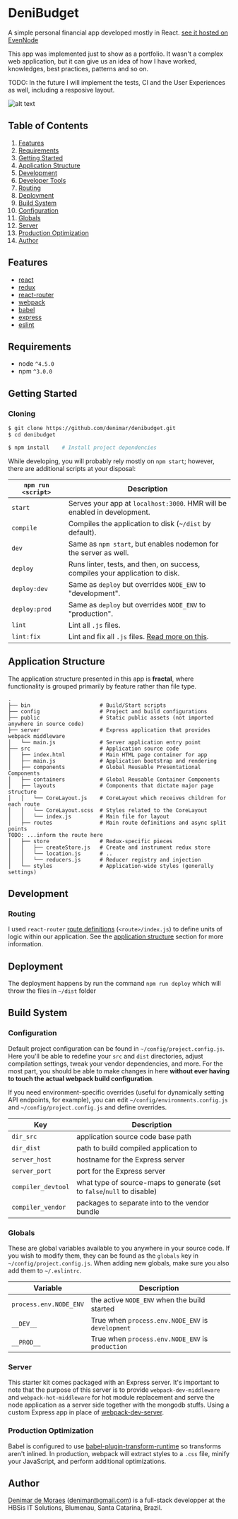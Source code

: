 # DeniBudget

A simple personal financial app developed mostly in React. [see it hosted on EvenNode](http://denibudget.us-1.evennode.com)

This app was implemented just to show as a portfolio. It wasn't a complex web application, but it can give us an idea of how I have worked, knowledges, best practices, patterns and so on.

TODO: In the future I will implement the tests, CI and the User Experiences as well, including a resposive layout.

![alt text](https://denimar.github.io/ui-deni-grid/examples/images/basic-array-grid.gif)

## Table of Contents
1. [Features](#features)
1. [Requirements](#requirements)
1. [Getting Started](#getting-started)
1. [Application Structure](#application-structure)
1. [Development](#development)
  1. [Developer Tools](#developer-tools)
  1. [Routing](#routing)
1. [Deployment](#deployment)
1. [Build System](#build-system)
  1. [Configuration](#configuration)
  1. [Globals](#globals)
  1. [Server](#server)
  1. [Production Optimization](#production-optimization)
1. [Author](#author)

## Features
* [react](https://github.com/facebook/react)
* [redux](https://github.com/rackt/redux)
* [react-router](https://github.com/rackt/react-router)
* [webpack](https://github.com/webpack/webpack)
* [babel](https://github.com/babel/babel)
* [express](https://github.com/expressjs/express)
* [eslint](http://eslint.org)

## Requirements
* node `^4.5.0`
* npm `^3.0.0`

## Getting Started

### Cloning

```bash
$ git clone https://github.com/denimar/denibudget.git
$ cd denibudget
```

```bash
$ npm install    # Install project dependencies
```
While developing, you will probably rely mostly on `npm start`; however, there are additional scripts at your disposal:

|`npm run <script>`|Description|
|------------------|-----------|
|`start`|Serves your app at `localhost:3000`. HMR will be enabled in development.|
|`compile`|Compiles the application to disk (`~/dist` by default).|
|`dev`|Same as `npm start`, but enables nodemon for the server as well.|
|`deploy`|Runs linter, tests, and then, on success, compiles your application to disk.|
|`deploy:dev`|Same as `deploy` but overrides `NODE_ENV` to "development".|
|`deploy:prod`|Same as `deploy` but overrides `NODE_ENV` to "production".|
|`lint`|Lint all `.js` files.|
|`lint:fix`|Lint and fix all `.js` files. [Read more on this](http://eslint.org/docs/user-guide/command-line-interface.html#fix).

## Application Structure

The application structure presented in this app is **fractal**, where functionality is grouped primarily by feature rather than file type.

```
.
├── bin                      # Build/Start scripts
├── config                   # Project and build configurations
├── public                   # Static public assets (not imported anywhere in source code)
├── server                   # Express application that provides webpack middleware
│   └── main.js              # Server application entry point
├── src                      # Application source code
│   ├── index.html           # Main HTML page container for app
│   ├── main.js              # Application bootstrap and rendering
│   ├── components           # Global Reusable Presentational Components
│   ├── containers           # Global Reusable Container Components
│   ├── layouts              # Components that dictate major page structure
│   │   └── CoreLayout.js    # CoreLayout which receives children for each route
│   │   └── CoreLayout.scss  # Styles related to the CoreLayout
│   │   └── index.js         # Main file for layout
│   ├── routes               # Main route definitions and async split points
TODO: ...inform the route here
│   ├── store                # Redux-specific pieces
│   │   ├── createStore.js   # Create and instrument redux store
│   │   └── location.js      # ..
│   │   └── reducers.js      # Reducer registry and injection
│   └── styles               # Application-wide styles (generally settings)
```

## Development

### Routing
I used `react-router` [route definitions](https://github.com/reactjs/react-router/blob/master/docs/API.md#plainroute) (`<route>/index.js`) to define units of logic within our application. See the [application structure](#application-structure) section for more information.

## Deployment

The deployment happens by run the command `npm run deploy` which will throw the files in `~/dist` folder

## Build System

### Configuration

Default project configuration can be found in `~/config/project.config.js`. Here you'll be able to redefine your `src` and `dist` directories, adjust compilation settings, tweak your vendor dependencies, and more. For the most part, you should be able to make changes in here **without ever having to touch the actual webpack build configuration**.

If you need environment-specific overrides (useful for dynamically setting API endpoints, for example), you can edit `~/config/environments.config.js` and `~/config/project.config.js` and define overrides.

|Key|Description|
|---|-----------|
|`dir_src`|application source code base path|
|`dir_dist`|path to build compiled application to|
|`server_host`|hostname for the Express server|
|`server_port`|port for the Express server|
|`compiler_devtool`|what type of source-maps to generate (set to `false`/`null` to disable)|
|`compiler_vendor`|packages to separate into to the vendor bundle|

### Globals

These are global variables available to you anywhere in your source code. If you wish to modify them, they can be found as the `globals` key in `~/config/project.config.js`. When adding new globals, make sure you also add them to `~/.eslintrc`.

|Variable|Description|
|---|---|
|`process.env.NODE_ENV`|the active `NODE_ENV` when the build started|
|`__DEV__`|True when `process.env.NODE_ENV` is `development`|
|`__PROD__`|True when `process.env.NODE_ENV` is `production`|

### Server

This starter kit comes packaged with an Express server. It's important to note that the purpose of this server is to provide `webpack-dev-middleware` and `webpack-hot-middleware` for hot module replacement and serve the node application as a server side together with the mongodb stuffs. Using a custom Express app in place of [webpack-dev-server](https://github.com/webpack/webpack-dev-server).

### Production Optimization

Babel is configured to use [babel-plugin-transform-runtime](https://www.npmjs.com/package/babel-plugin-transform-runtime) so transforms aren't inlined. In production, webpack will extract styles to a `.css` file, minify your JavaScript, and perform additional optimizations.

## Author

[Denimar de Moraes](http://github.com/denimar) (denimar@gmail.com) is a full-stack developper at the HBSis IT Solutions, Blumenau, Santa Catarina, Brazil.
